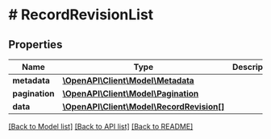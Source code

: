 # # RecordRevisionList

## Properties

Name | Type | Description | Notes
------------ | ------------- | ------------- | -------------
**metadata** | [**\OpenAPI\Client\Model\Metadata**](Metadata.md) |  | [optional]
**pagination** | [**\OpenAPI\Client\Model\Pagination**](Pagination.md) |  | [optional]
**data** | [**\OpenAPI\Client\Model\RecordRevision[]**](RecordRevision.md) |  | [optional]

[[Back to Model list]](../../README.md#models) [[Back to API list]](../../README.md#endpoints) [[Back to README]](../../README.md)

